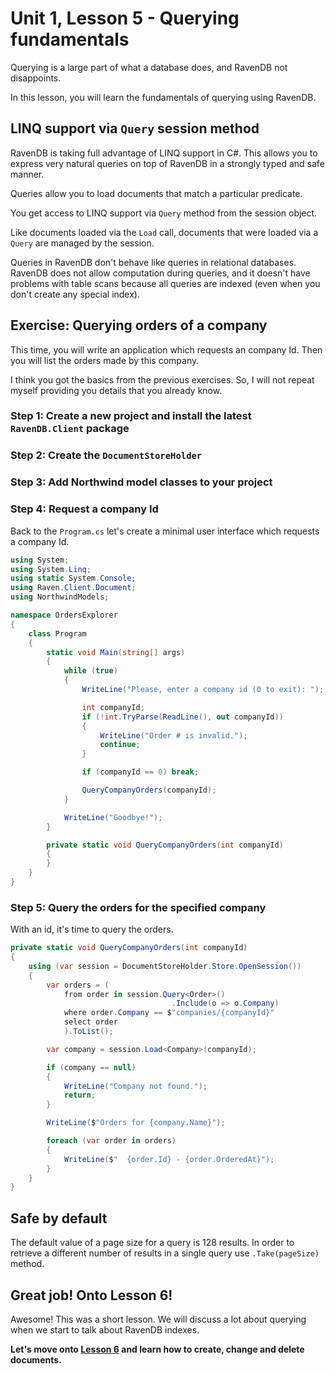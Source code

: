 # Unit 1, Lesson 5 - Querying fundamentals

Querying is a large part of what a database does, and RavenDB not disappoints.

In this lesson, you will learn the fundamentals of querying using RavenDB.

## LINQ support via `Query` session method

RavenDB is taking full advantage of LINQ support in C#. This allows you to 
express very natural queries on top of RavenDB in a strongly typed and safe
manner. 

Queries allow you to load documents that match a particular predicate.

You get access to LINQ support via `Query` method from the session object.

Like documents loaded via the `Load` call, documents that were loaded via a 
`Query` are managed by the session.

Queries in RavenDB don't behave like queries in relational databases. RavenDB
does not allow computation during queries, and it doesn't have problems with
table scans because all queries are indexed (even when you don't create any
special index).

## Exercise: Querying orders of a company

This time, you will write an application which requests an company Id. Then 
you will list the orders made by this company.

I think you got the basics from the previous exercises. So, I will not repeat 
myself providing you details that you already know.

### Step 1: Create a new project and install the latest `RavenDB.Client` package

### Step 2: Create the `DocumentStoreHolder`

### Step 3: Add Northwind model classes to your project

### Step 4: Request a company Id

Back to the `Program.cs` let's create a minimal user interface which requests a
company Id.

````csharp
using System;
using System.Linq;
using static System.Console;
using Raven.Client.Document;
using NorthwindModels;

namespace OrdersExplorer
{
    class Program
    {
        static void Main(string[] args)
        {
            while (true)
            {
                WriteLine("Please, enter a company id (0 to exit): ");

                int companyId;
                if (!int.TryParse(ReadLine(), out companyId))
                {
                    WriteLine("Order # is invalid.");
                    continue;
                }

                if (companyId == 0) break;

                QueryCompanyOrders(companyId);
            }

            WriteLine("Goodbye!");
        }

        private static void QueryCompanyOrders(int companyId)
        {
        }
    }
}
````

### Step 5: Query the orders for the specified company

With an id, it's time to query the orders. 

````csharp
private static void QueryCompanyOrders(int companyId)
{
    using (var session = DocumentStoreHolder.Store.OpenSession())
    {
        var orders = (
            from order in session.Query<Order>()
                                    .Include(o => o.Company)
            where order.Company == $"companies/{companyId}"
            select order
            ).ToList();

        var company = session.Load<Company>(companyId);

        if (company == null)
        {
            WriteLine("Company not found.");
            return;
        }

        WriteLine($"Orders for {company.Name}");

        foreach (var order in orders)
        {
            WriteLine($"  {order.Id} - {order.OrderedAt}");
        }
    }
}
````
## Safe by default

The default value of a page size for a query is 128 results. In order to retrieve a different number of results in a single query use `.Take(pageSize)` method.

## Great job! Onto Lesson 6!

Awesome! This was a short lesson. We will discuss a lot about querying when we 
start to talk about RavenDB indexes.

**Let's move onto [Lesson 6](../lesson6/README.md) and learn how to create, change and delete documents.**



